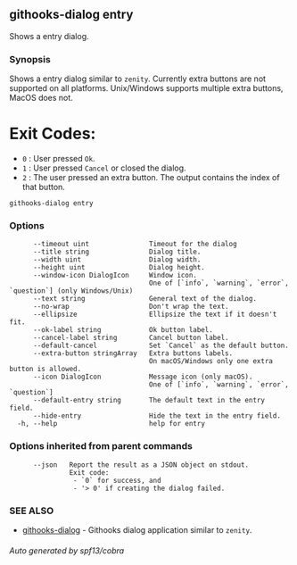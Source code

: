 ## githooks-dialog entry

Shows a entry dialog.

### Synopsis

Shows a entry dialog similar to `zenity`. Currently extra buttons are not
supported on all platforms. Unix/Windows supports multiple extra buttons, MacOS
does not.

# Exit Codes:

- `0` : User pressed `Ok`.
- `1` : User pressed `Cancel` or closed the dialog.
- `2` : The user pressed an extra button. The output contains the index of that
  button.

```
githooks-dialog entry
```

### Options

```
      --timeout uint               Timeout for the dialog
      --title string               Dialog title.
      --width uint                 Dialog width.
      --height uint                Dialog height.
      --window-icon DialogIcon     Window icon.
                                   One of [`info`, `warning`, `error`, `question`] (only Windows/Unix)
      --text string                General text of the dialog.
      --no-wrap                    Don't wrap the text.
      --ellipsize                  Ellipsize the text if it doesn't fit.
      --ok-label string            Ok button label.
      --cancel-label string        Cancel button label.
      --default-cancel             Set `Cancel` as the default button.
      --extra-button stringArray   Extra buttons labels.
                                   On macOS/Windows only one extra button is allowed.
      --icon DialogIcon            Message icon (only macOS).
                                   One of [`info`, `warning`, `error`, `question`]
      --default-entry string       The default text in the entry field.
      --hide-entry                 Hide the text in the entry field.
  -h, --help                       help for entry
```

### Options inherited from parent commands

```
      --json   Report the result as a JSON object on stdout.
               Exit code:
               	- `0` for success, and
               	- '> 0' if creating the dialog failed.
```

### SEE ALSO

- [githooks-dialog](githooks-dialog.md) - Githooks dialog application similar to
  `zenity`.

###### Auto generated by spf13/cobra
